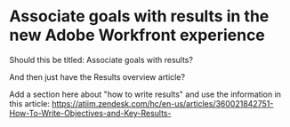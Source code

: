 

# Associate goals with results in the new Adobe Workfront experience

Should this be titled: Associate goals with results?

And then just have the Results overview article?

Add a section here about "how to write results" and use the information in this article: https://atiim.zendesk.com/hc/en-us/articles/360021842751-How-To-Write-Objectives-and-Key-Results- 
